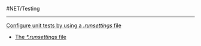 #NET/Testing

---

[Configure unit tests by using a _.runsettings_ file](https://learn.microsoft.com/en-us/visualstudio/test/configure-unit-tests-by-using-a-dot-runsettings-file?view=vs-2022)
- [The *\*.runsettings* file](https://learn.microsoft.com/en-us/visualstudio/test/configure-unit-tests-by-using-a-dot-runsettings-file?view=vs-2022#the-runsettings-file)